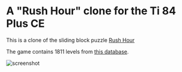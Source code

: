 # A "Rush Hour" clone for the Ti 84 Plus CE
This is a clone of the sliding block puzzle [Rush Hour](https://en.wikipedia.org/wiki/Rush_Hour_(puzzle))

The game contains 1811 levels from [this database](https://www.michaelfogleman.com/rush/#DatabaseDownload).

![screenshot](https://i.postimg.cc/sxR88HMK/screenshot-23-02-2022.png)

